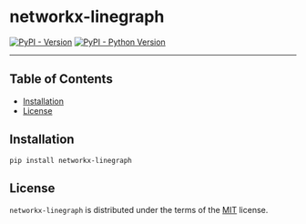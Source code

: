 # networkx-linegraph

[![PyPI - Version](https://img.shields.io/pypi/v/networkx-linegraph.svg)](https://pypi.org/project/networkx-linegraph)
[![PyPI - Python Version](https://img.shields.io/pypi/pyversions/networkx-linegraph.svg)](https://pypi.org/project/networkx-linegraph)

-----

## Table of Contents

- [Installation](#installation)
- [License](#license)

## Installation

```console
pip install networkx-linegraph
```

## License

`networkx-linegraph` is distributed under the terms of the [MIT](https://spdx.org/licenses/MIT.html) license.
